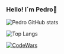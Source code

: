 ### Hello!  I´m Pedro🫡
  
![Pedro GitHub stats](https://github-readme-stats.vercel.app/api?username=Pedro-Henrique-Pontes-Martins&show_icons=true&theme=tokyonight&title_color=2a9df4)

![Top Langs](https://github-readme-stats.vercel.app/api/top-langs/?username=Pedro-Henrique-Pontes-Martins&hide_progress=false&layout=pie&bg_color=000000&text_color=ffffff&title_color=2a9df4)

[![CodeWars](https://img.shields.io/badge/Codewars-B1361E?style=for-the-badge&logo=Codewars&logoColor=white)](https://www.codewars.com/users/Pedro-Henrique-Pontes-Martins)
